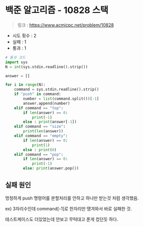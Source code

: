 # 백준 알고리즘 - 10828 스택

> 링크 : https://www.acmicpc.net/problem/10828

- 시도 횟수 : 2
- 실패 : 1
- 통과 : 1

```py
# 통과 코드
import sys
N = int(sys.stdin.readline().strip())

answer = []

for i in range(N):
    command = sys.stdin.readline().strip()
    if "push" in command:
        number = list(command.split())[-1]
        answer.append(number)
    elif command == "top":
        if len(answer) == 0:
            print(-1)
        else : print(answer[-1])
    elif command == "size":
        print(len(answer))
    elif command == "empty":
        if len(answer) == 0:
            print(1)
        else : print(0)
    elif command == "pop":
        if len(answer) == 0:
            print(-1)
        else: print(answer.pop())
```
## 실패 원인

멍청하게 push 명령어를 분할처리를 안하고 하나만 받는것 처럼 생각했음. 

ex) 3자리수인데 command[-1]로 한자리만 떙겨와서 바로 실패한 것.

테스트케이스도 더있었는데 안보고 무턱대고 푼게 컸던듯 하다. 